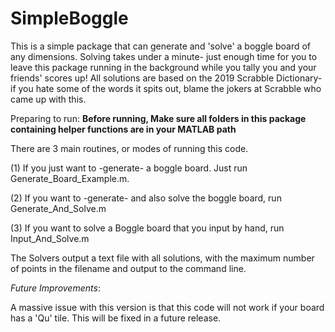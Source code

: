 # SimpleBoggle
This is a simple package that can generate and 'solve' a boggle board of any dimensions. Solving takes under a minute- just enough time for you to leave this package running in the background while you tally you and your friends' scores up! All solutions are based on the 2019 Scrabble Dictionary- if you hate some of the words it spits out, blame the jokers at Scrabble who came up with this. 

Preparing to run:
**Before running, Make sure all folders in this package containing helper functions are in your MATLAB path**

There are 3 main routines, or modes of running this code. 

(1) If you just want to -generate- a boggle board. Just run Generate_Board_Example.m. 

(2) If you want to -generate- and also solve the boggle board, run Generate_And_Solve.m

(3) If you want to solve a Boggle board that you input by hand, run Input_And_Solve.m

The Solvers output a text file with all solutions, with the maximum number of points in the filename and output to the command line. 

*Future Improvements*:

A massive issue with this version is that this code will not work if your board has a 'Qu' tile. 
This will be fixed in a future release.
